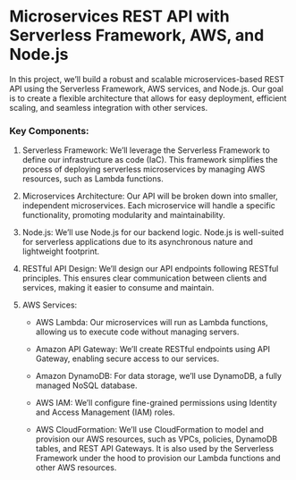 # Microservices REST API with Serverless Framework, AWS, and Node.js

In this project, we’ll build a robust and scalable microservices-based REST API using the Serverless Framework, AWS services, and Node.js. Our goal is to create a flexible architecture that allows for easy deployment, efficient scaling, and seamless integration with other services.

### Key Components:

1. Serverless Framework: We’ll leverage the Serverless Framework to define our infrastructure as code (IaC). This framework simplifies the process of deploying serverless microservices by managing AWS resources, such as Lambda functions.

2. Microservices Architecture: Our API will be broken down into smaller, independent microservices. Each microservice will handle a specific functionality, promoting modularity and maintainability.

3. Node.js: We’ll use Node.js for our backend logic. Node.js is well-suited for serverless applications due to its asynchronous nature and lightweight footprint.

4. RESTful API Design: We’ll design our API endpoints following RESTful principles. This ensures clear communication between clients and services, making it easier to consume and maintain.

5. AWS Services:

   - AWS Lambda: Our microservices will run as Lambda functions, allowing us to execute code without managing servers.

   - Amazon API Gateway: We’ll create RESTful endpoints using API Gateway, enabling secure access to our services.

   - Amazon DynamoDB: For data storage, we’ll use DynamoDB, a fully managed NoSQL database.

   - AWS IAM: We’ll configure fine-grained permissions using Identity and Access Management (IAM) roles.

   - AWS CloudFormation: We’ll use CloudFormation to model and provision our AWS resources, such as VPCs, policies, DynamoDB tables, and REST API Gateways. It is also used by the Serverless Framework under the hood to provision our Lambda functions and other AWS resources.
